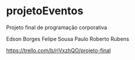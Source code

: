 # projetoEventos
Projeto final de programação corporativa

Edson Borges
Felipe Sousa
Paulo Roberto
Rubens

https://trello.com/b/rjVxzhQO/projeto-final
